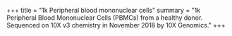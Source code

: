 +++
title = "1k Peripheral blood mononuclear cells"
summary = "1k Peripheral Blood Mononuclear Cells (PBMCs) from a healthy donor. Sequenced on 10X v3 chemistry in November 2018 by 10X Genomics."
+++
